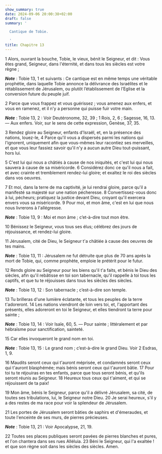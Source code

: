 ```yaml
---
show_summary: true
date: 2024-09-06 20:00:38+02:00
draft: false
summary: '

  Cantique de Tobie.

  '
title: Chapitre 13
---
```





1 Alors, ouvrant la bouche, Tobie, le vieux, bénit le Seigneur, et dit : Vous êtes grand, Seigneur, dans l'éternité, et dans tous les siècles est votre règne ;

***Note*** :  Tobie 13, 1 et suivants : Ce cantique est en même temps une véritable prophétie, dans laquelle Tobie annonce la délivrance des Israélites et le rétablissement de Jérusalem, ou plutôt l’établissement de l’Eglise et la conversion future du peuple juif.


2 Parce que vous frappez et vous guérissez ; vous amenez aux enfers, et vous en ramenez, et il n'y a personne qui puisse fuir votre main.

***Note*** :  Tobie 13, 2 : Voir Deutéronome, 32, 39 ; 1 Rois, 2, 6 ; Sagesse, 16, 13. ― Aux enfers. Voir, sur le sens de cette expression, Genèse, 37, 35.


3 Rendez gloire au Seigneur, enfants d'Israël, et, en la présence des nations, louez-le, 4 Parce qu'il vous a dispersés parmi les nations qui l'ignorent, uniquement afin que vous-mêmes leur racontiez ses merveilles, et que vous leur fassiez savoir qu'il n'y a aucun autre Dieu tout-puissant, hors lui.


5 C'est lui qui nous a châtiés à cause de nos iniquités, et c'est lui qui nous sauvera à cause de sa miséricorde. 6 Considérez donc ce qu'il nous a fait, et avec crainte et tremblement rendez-lui gloire; et exaltez le roi des siècles dans vos oeuvres.


7 Et moi, dans la terre de ma captivité, je lui rendrai gloire, parce qu'il a manifesté sa majesté sur une nation pécheresse. 8 Convertissez-vous donc à lui, pécheurs; pratiquez la justice devant Dieu, croyant qu'il exercera envers vous sa miséricorde. 9 Pour moi, et mon âme, c'est en lui que nous nous livrerons à l'allégresse.

***Note*** :  Tobie 13, 9 : Moi et mon âme ; c’et-à-dire tout mon être.


10 Bénissez le Seigneur, vous tous ses élus; célébrez des jours de réjouissance, et rendez-lui gloire.


11 Jérusalem, cité de Dieu, le Seigneur t'a châtiée à cause des oeuvres de tes mains.

***Note*** :  Tobie 13, 11 : Jérusalem ne fut détruite que plus de 70 ans après la mort de Tobie, qui, comme prophète, emploie le prétérit pour le futur.

12 Rends gloire au Seigneur pour les biens qu'il t'a faits, et bénis le Dieu des siècles, afin qu'il rebâtisse en toi son tabernacle, qu'il rappelle à toi tous les captifs, et que tu te réjouisses dans tous les siècles des siècles.

***Note*** :  Tobie 13, 12 : Son tabernacle ; c’est-à-dire son temple.


13 Tu brilleras d'une lumière éclatante, et tous les peuples de la terre t'adoreront. 14 Les nations viendront de loin vers toi, et, l'apportant des présents, elles adoreront en toi le Seigneur, et elles tiendront ta terre pour sainte ;

***Note*** :  Tobie 13, 14 : Voir Isaïe, 60, 5. ― Pour sainte ; littéralement et par hébraïsme pour sanctification, sainteté.

15 Car elles invoqueront le grand nom en toi.

***Note*** :  Tobie 13, 15 : Le grand nom ; c’est-à-dire le grand Dieu. Voir 2 Esdras, 1, 9.


16 Maudits seront ceux qui t'auront méprisée, et condamnés seront ceux qui t'auront blasphémée; mais bénis seront ceux qui t'auront bâtie. 17 Pour toi tu te réjouiras en tes enfants, parce que tous seront bénis, et qu'ils seront réunis au Seigneur. 18 Heureux tous ceux qui t'aiment, et qui se réjouissent de ta paix!


19 Mon âme, bénis le Seigneur, parce qu'il a délivré Jérusalem, sa cité, de toutes ses tribulations, lui, le Seigneur notre Dieu. 20 Je serai heureux, s'il y a des restes de ma race pour voir la splendeur de Jérusalem.


21 Les portes de Jérusalem seront bâties de saphirs et d'émeraudes, et toute l'enceinte de ses murs, de pierres précieuses.

***Note*** :  Tobie 13, 21 : Voir Apocalypse, 21, 19.

22 Toutes ses places publiques seront pavées de pierres blanches et pures, et l'on chantera dans ses rues Alléluia. 23 Béni le Seigneur, qui l'a exaltée ! et que son règne soit dans les siècles des siècles. Amen.

